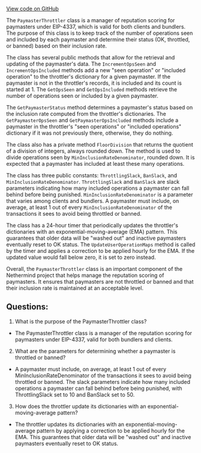 [View code on GitHub](https://github.com/NethermindEth/nethermind/src/Nethermind/Nethermind.AccountAbstraction/Source/PaymasterThrottler.cs)

The `PaymasterThrottler` class is a manager of reputation scoring for paymasters under EIP-4337, which is valid for both clients and bundlers. The purpose of this class is to keep track of the number of operations seen and included by each paymaster and determine their status (OK, throttled, or banned) based on their inclusion rate. 

The class has several public methods that allow for the retrieval and updating of the paymaster's data. The `IncrementOpsSeen` and `IncrementOpsIncluded` methods add a new "seen operation" or "included operation" to the throttler's dictionary for a given paymaster. If the paymaster is not in the throttler's records, it is included and its count is started at 1. The `GetOpsSeen` and `GetOpsIncluded` methods retrieve the number of operations seen or included by a given paymaster. 

The `GetPaymasterStatus` method determines a paymaster's status based on the inclusion rate computed from the throttler's dictionaries. The `GetPaymasterOpsSeen` and `GetPaymasterOpsIncluded` methods include a paymaster in the throttler's "seen operations" or "included operations" dictionary if it was not previously there, otherwise, they do nothing. 

The class also has a private method `FloorDivision` that returns the quotient of a division of integers, always rounded down. The method is used to divide operations seen by `MinInclusionRateDenominator`, rounded down. It is expected that a paymaster has included at least these many operations. 

The class has three public constants: `ThrottlingSlack`, `BanSlack`, and `MinInclusionRateDenominator`. `ThrottlingSlack` and `BanSlack` are slack parameters indicating how many included operations a paymaster can fall behind before being punished. `MinInclusionRateDenominator` is a parameter that varies among clients and bundlers. A paymaster must include, on average, at least 1 out of every `MinInclusionRateDenominator` of the transactions it sees to avoid being throttled or banned. 

The class has a 24-hour timer that periodically updates the throttler's dictionaries with an exponential-moving-average (EMA) pattern. This guarantees that older data will be "washed out" and inactive paymasters eventually reset to OK status. The `UpdateUserOperationMaps` method is called by the timer and applies a correction to be applied hourly for the EMA. If the updated value would fall below zero, it is set to zero instead. 

Overall, the `PaymasterThrottler` class is an important component of the Nethermind project that helps manage the reputation scoring of paymasters. It ensures that paymasters are not throttled or banned and that their inclusion rate is maintained at an acceptable level.
## Questions: 
 1. What is the purpose of the PaymasterThrottler class?
- The PaymasterThrottler class is a manager of the reputation scoring for paymasters under EIP-4337, valid for both bundlers and clients.

2. What are the parameters for determining whether a paymaster is throttled or banned?
- A paymaster must include, on average, at least 1 out of every MinInclusionRateDenominator of the transactions it sees to avoid being throttled or banned. The slack parameters indicate how many included operations a paymaster can fall behind before being punished, with ThrottlingSlack set to 10 and BanSlack set to 50.

3. How does the throttler update its dictionaries with an exponential-moving-average pattern?
- The throttler updates its dictionaries with an exponential-moving-average pattern by applying a correction to be applied hourly for the EMA. This guarantees that older data will be "washed out" and inactive paymasters eventually reset to OK status.